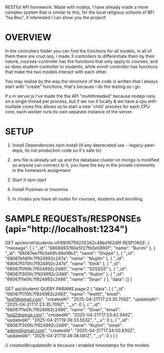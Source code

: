 RESTful API homework. Made with nodejs, I have already made a more complex system that is similar to this, for the local religious schools of BFI "Isa Beu", if interested I can show you the project!

# OVERVIEW

In the controllers folder you can find the functions for all models, in all of them there are crud ops, i made 3 controllers to differentiate them by their nature, courses-controller has the functions that only apply to courses, and so does student-controller to students, while enroll-controller has functions that make the two models interact with each other.

You may realise by the way the structure of the code is written that i always start with "create" functions, that's because i do the testing as i go.

P.s in server.js I've made the the API "multithreaded" because nodejs runs on a single thread per process, but if we run it locally & we have a cpu with multiple cores this allows us to start a new 'child' process for each CPU core, each worker runs its own separate instance of the server.

# SETUP

1. Install Dependencies
   npm install (if any deprecated use --legacy-peer-deps, its not production code so it's safe to)

2. .env file is already set up and the database cluster on mongo is modified so anyone can connect to it, you have the key in the private comments in the homework assignment

3. Start it
   npm start

4. Install Postman or Insomnia
5. In /routes you have all routes for courses, students and enrolling.

# SAMPLE REQUESTs/RESPONSEs (api="http://localhost:1234")

GET api/enroll/students-of/6806759235342c48bd162d9f
RESPONSE: {
"message": [
{
"_id": "6806693760e5f27fb0e0890f",
"name": "Burimi"
},
{
"_id": "68067ee7ffc5efdfc49d18b2",
"name": "Shqipe"
},
{
"_id": "68067efd0fc7f924992c247a",
"name": "Mujdin"
},
{
"_id": "68067f070fc7f924992c247d",
"name": "Etnik"
},
{
"_id": "68067f0f0fc7f924992c2480",
"name": "SSSSSS"
},
{
"_id": "68067f300fc7f924992c2489",
"name": "Kujtim"
},
{
"_id": "68067f1e0fc7f924992c2486",
"name": "Sinan"
}
],
"data": []
}

GET api/student/
QUERY PARAMS page:2
{
"data": [
{
"_id": "68067f170fc7f924992c2483",
"name": "testttt",
"email": "test1@gmail.com",
"createdAt": "2025-04-21T17:23:35.709Z",
"updatedAt": "2025-04-21T17:23:35.709Z",
"__v": 0
},
{
"_id": "68067f1e0fc7f924992c2486",
"name": "Sinan",
"email": "test2@gmail.com",
"createdAt": "2025-04-21T17:23:42.949Z",
"updatedAt": "2025-04-21T19:39:33.553Z",
"__v": 0
},
{
"_id": "68067f300fc7f924992c2489",
"name": "Kujtim",
"email": "ademi@gmail.com",
"createdAt": "2025-04-21T17:24:00.830Z",
"updatedAt": "2025-04-21T19:38:38.081Z",
"__v": 0
}
]
}

// createdAt/updatedAt is because i enabled timestamps for the models
